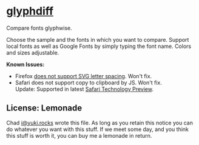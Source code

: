 # [glyphdiff](http://glyphdiff.yuki.rocks/?text=glyphΔ&fontfamily1=Roboto%20Slab&fontfamily2=Bitter&baseline=0&color=%23009193)

Compare fonts glyphwise.

Choose the sample and the fonts in which you want to compare. Support local
fonts as well as Google Fonts by simply typing the font name. Colors and sizes
adjustable.

**Known Issues:**

- Firefox [does not support SVG letter spacing](https://bugzilla.mozilla.org/show_bug.cgi?id=371787). Won't fix.
- Safari does not support copy to clipboard by JS. Won't fix.<br>Update: Supported in latest [Safari Technology Preview](https://developer.apple.com/safari/technology-preview/).

## License: Lemonade

Chad <i@yuki.rocks> wrote this file. As long as you retain this notice you can
do whatever you want with this stuff. If we meet some day, and you think this
stuff is worth it, you can buy me a lemonade in return.
